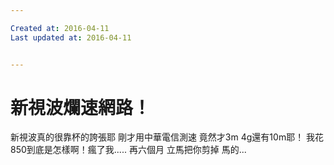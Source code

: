 ```yaml
---

Created at: 2016-04-11
Last updated at: 2016-04-11


---
```


# 新視波爛速網路！


新視波真的很靠杯的誇張耶
剛才用中華電信測速
竟然才3m
4g還有10m耶！
我花850到底是怎樣啊！瘋了我.....
再六個月
立馬把你剪掉
馬的...

